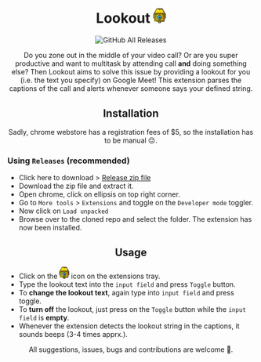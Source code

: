 <h1 align="center">Lookout <img src="./lookout.png" width="25px" alt="icon"> </h1>

<div align="center">
<img alt="GitHub All Releases" src="https://img.shields.io/github/downloads/pathakshashank17/Lookout/total?style=for-the-badge">
</div>

<p align="center">
    Do you zone out in the middle of your video call? Or are you super productive and want to multitask by attending call <b>and</b> doing something else? Then Lookout aims to solve this issue by providing a lookout for you (i.e. the text you specify) on Google Meet! This extension parses the captions of the call and alerts whenever someone says your defined string.
</p>

<h2 align="center">Installation</h2>
<p align="center">
    Sadly, chrome webstore has a registration fees of $5, so the installation has to be manual 😔.
</p>

### Using `Releases` (recommended)

- Click here to download > [Release zip file](https://github.com/pathakshashank17/Lookout/archive/v1.0.zip)
- Download the zip file and extract it.
- Open chrome, click on ellipsis on top right corner.
- Go to `More tools` >  `Extensions` and toggle on the `Developer mode` toggler.
- Now click on `Load unpacked`
- Browse over to the cloned repo and select the folder. The extension has now been installed.

<h2 align="center">Usage</h2>

- Click on the <img src="./lookout.png" width="20px" alt="icon"> icon on the extensions tray.
- Type the lookout text into the `input field` and press `Toggle` button.
- To **change the lookout text**, again type into `input field` and press toggle.
- To **turn off** the lookout, just press on the `Toggle` button while the `input field` is **empty**.
- Whenever the extension detects the lookout string in the captions, it sounds beeps (3-4 times apprx.).

<p align="center">All suggestions, issues, bugs and contributions are welcome 🤗.</p>
